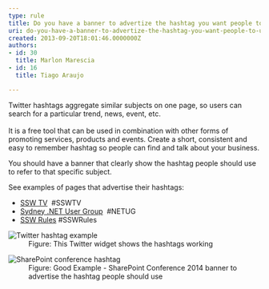 ```yaml
---
type: rule
title: Do you have a banner to advertize the hashtag you want people to use?
uri: do-you-have-a-banner-to-advertize-the-hashtag-you-want-people-to-use
created: 2013-09-20T18:01:46.0000000Z
authors:
- id: 30
  title: Marlon Marescia
- id: 16
  title: Tiago Araujo

---
```




<span class='intro'> Twitter hashtags aggregate similar subjects on one page, so users can search for a particular trend, news, event, etc. <br><br>It is a free tool that can be used in combination with other forms of promoting services, products and events. Create a short, consistent and easy to remember hashtag so people can find and&#160;talk about your business.​<br> </span>

<p>​You should have a banner that clearly show the hashtag people should use to refer to that specific subject. </p><p>See examples of pages that advertise their hashtags&#58;</p><ul><li>
      <a href="http&#58;//tv.ssw.com/" target="_blank">SSW TV</a> <img title="You are now leaving SSW" src="/_LAYOUTS/15/Images/SSW/external.gif" alt="" />&#160;#SSWTV</li><li>
      <a href="http&#58;//www.ssw.com.au/ssw/NETUG/Sydney.aspx" target="_blank">Sydney .NET User Group</a> <img title="This opens in a New Window" src="/_LAYOUTS/15/Images/SSW/IconNewWindow.png" alt="" />&#160;#NETUG</li><li>
      <a href="/">SSW Rules</a>&#160;#SSWRules</li></ul><dl class="image"><dt>
      <img alt="Twitter hashtag example" src="/Communication/RulesToBetterSocialNetworking/PublishingImages/hashtag-twitter.jpg" />
   </dt><dd>Figure&#58; This Twitter widget shows​ the hashtags working</dd></dl><dl class="goodImage"><dt>​​<img alt="SharePoint conference hashtag" src="/Communication/RulesToBetterSocialNetworking/PublishingImages/sharepoint-conference-hashtag.jpg" /></dt><dd>Figure&#58; Good Example - SharePoint Conference 2014 banner to advertise the hashtag people should use</dd></dl>


